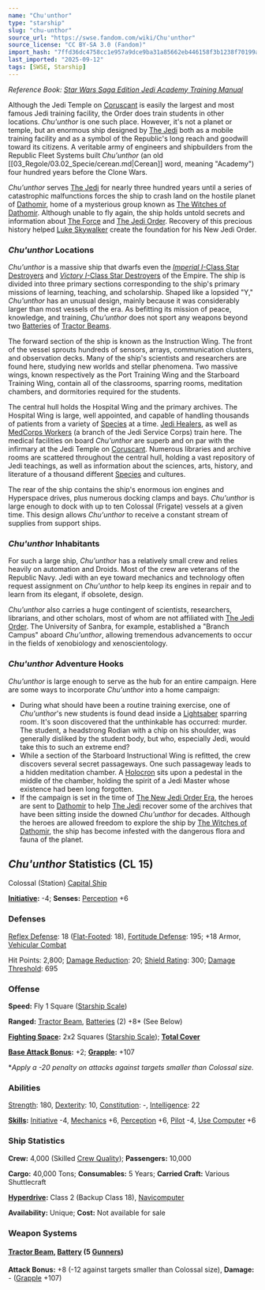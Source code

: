 ```yaml
---
name: "Chu'unthor"
type: "starship"
slug: "chu-unthor"
source_url: "https://swse.fandom.com/wiki/Chu'unthor"
source_license: "CC BY-SA 3.0 (Fandom)"
import_hash: "7ffd36dc4758cc1e957a9dce9ba31a85662eb446158f3b1238f70199a570a46a"
last_imported: "2025-09-12"
tags: [SWSE, Starship]
---
```

*Reference Book: [Star Wars Saga Edition Jedi Academy Training Manual](https://swse.fandom.com/wiki/Star_Wars_Saga_Edition_Jedi_Academy_Training_Manual)*

Although the Jedi Temple on [Coruscant](https://swse.fandom.com/wiki/Coruscant) is easily the largest and most famous Jedi training facility, the Order does train students in other locations. *Chu'unthor* is one such place. However, it's not a planet or temple, but an enormous ship designed by [The Jedi](https://swse.fandom.com/wiki/The_Jedi) both as a mobile training facility and as a symbol of the Republic's long reach and goodwill toward its citizens. A veritable army of engineers and shipbuilders from the Republic Fleet Systems built *Chu'unthor* (an old [[03_Regole/03.02_Specie/cerean.md|Cerean]] word, meaning "Academy") four hundred years before the Clone Wars.

*Chu'unthor* serves [The Jedi](https://swse.fandom.com/wiki/The_Jedi) for nearly three hundred years until a series of catastrophic malfunctions forces the ship to crash land on the hostile planet of [Dathomir](https://swse.fandom.com/wiki/Dathomir), home of a mysterious group known as [The Witches of Dathomir](https://swse.fandom.com/wiki/The_Witches_of_Dathomir). Although unable to fly again, the ship holds untold secrets and information about [The Force](https://swse.fandom.com/wiki/The_Force) and [The Jedi Order](https://swse.fandom.com/wiki/The_Jedi_Order). Recovery of this precious history helped [Luke Skywalker](https://swse.fandom.com/wiki/Luke_Skywalker,_Jedi_Master) create the foundation for his New Jedi Order.

### *Chu'unthor* Locations
*Chu'unthor* is a massive ship that dwarfs even the *[Imperial I](https://swse.fandom.com/wiki/Imperial_I-Class_Star_Destroyers)*[-Class Star Destroyers](https://swse.fandom.com/wiki/Imperial_I-Class_Star_Destroyers) and *[Victory I](https://swse.fandom.com/wiki/Victory_I-Class_Star_Destroyers)*[-Class Star Destroyers](https://swse.fandom.com/wiki/Victory_I-Class_Star_Destroyers) of the Empire. The ship is divided into three primary sections corresponding to the ship's primary missions of learning, teaching, and scholarship. Shaped like a lopsided "Y," *Chu'unthor* has an unusual design, mainly because it was considerably larger than most vessels of the era. As befitting its mission of peace, knowledge, and training, *Chu'unthor* does not sport any weapons beyond two [Batteries](https://swse.fandom.com/wiki/Batteries) of [Tractor Beams](https://swse.fandom.com/wiki/Tractor_Beams).

The forward section of the ship is known as the Instruction Wing. The front of the vessel sprouts hundreds of sensors, arrays, communication clusters, and observation decks. Many of the ship's scientists and researchers are found here, studying new worlds and stellar phenomena. Two massive wings, known respectively as the Port Training Wing and the Starboard Training Wing, contain all of the classrooms, sparring rooms, meditation chambers, and dormitories required for the students.

The central hull holds the Hospital Wing and the primary archives. The Hospital Wing is large, well appointed, and capable of handling thousands of patients from a variety of [Species](https://swse.fandom.com/wiki/Species) at a time. [Jedi Healers](https://swse.fandom.com/wiki/Jedi_Healers), as well as [MedCorps Workers](https://swse.fandom.com/wiki/MedCorps_Workers) (a branch of the Jedi Service Corps) train here. The medical facilities on board *Chu'unthor* are superb and on par with the infirmary at the Jedi Temple on [Coruscant](https://swse.fandom.com/wiki/Coruscant). Numerous libraries and archive rooms are scattered throughout the central hull, holding a vast repository of Jedi teachings, as well as information about the sciences, arts, history, and literature of a thousand different [Species](https://swse.fandom.com/wiki/Species) and cultures.

The rear of the ship contains the ship's enormous ion engines and Hyperspace drives, plus numerous docking clamps and bays. *Chu'unthor* is large enough to dock with up to ten Colossal (Frigate) vessels at a given time. This design allows *Chu'unthor* to receive a constant stream of supplies from support ships.

### *Chu'unthor* Inhabitants
For such a large ship, *Chu'unthor* has a relatively small crew and relies heavily on automation and Droids. Most of the crew are veterans of the Republic Navy. Jedi with an eye toward mechanics and technology often request assignment on *Chu'unthor* to help keep its engines in repair and to learn from its elegant, if obsolete, design.

*Chu'unthor* also carries a huge contingent of scientists, researchers, librarians, and other scholars, most of whom are not affiliated with [The Jedi Order](https://swse.fandom.com/wiki/The_Jedi_Order). The University of Sanbra, for example, established a "Branch Campus" aboard *Chu'unthor*, allowing tremendous advancements to occur in the fields of xenobiology and xenoscientology.

### *Chu'unthor* Adventure Hooks
*Chu'unthor* is large enough to serve as the hub for an entire campaign. Here are some ways to incorporate *Chu'unthor* into a home campaign:

- During what should have been a routine training exercise, one of *Chu'unthor*<nowiki/>'s new students is found dead inside a [Lightsaber](https://swse.fandom.com/wiki/Lightsaber) sparring room. It's soon discovered that the unthinkable has occurred: murder. The student, a headstrong Rodian with a chip on his shoulder, was generally disliked by the student body, but who, especially Jedi, would take this to such an extreme end?
- While a section of the Starboard Instructional Wing is refitted, the crew discovers several secret passageways. One such passageway leads to a hidden meditation chamber. A [Holocron](https://swse.fandom.com/wiki/Holocron) sits upon a pedestal in the middle of the chamber, holding the spirit of a Jedi Master whose existence had been long forgotten.
- If the campaign is set in the time of [The New Jedi Order Era](https://swse.fandom.com/wiki/The_New_Jedi_Order_Era), the heroes are sent to [Dathomir](https://swse.fandom.com/wiki/Dathomir) to help [The Jedi](https://swse.fandom.com/wiki/The_Jedi) recover some of the archives that have been sitting inside the downed *Chu'unthor* for decades. Although the heroes are allowed freedom to explore the ship by [The Witches of Dathomir](https://swse.fandom.com/wiki/The_Witches_of_Dathomir), the ship has become infested with the dangerous flora and fauna of the planet.

## *Chu'unthor* Statistics (CL 15)
Colossal (Station) [Capital Ship](https://swse.fandom.com/wiki/Capital_Ship)

**[Initiative](https://swse.fandom.com/wiki/Initiative):** -4; **Senses:** [Perception](https://swse.fandom.com/wiki/Perception) +6
### Defenses
[Reflex Defense](https://swse.fandom.com/wiki/Reflex_Defense_(Vehicles)): 18 ([Flat-Footed](https://swse.fandom.com/wiki/Flat-Footed): 18), [Fortitude Defense](https://swse.fandom.com/wiki/Fortitude_Defense_(Vehicles)): 195; +18 Armor, [Vehicular Combat](https://swse.fandom.com/wiki/Vehicular_Combat)

Hit Points: 2,800; [Damage Reduction](https://swse.fandom.com/wiki/Damage_Reduction): 20; [Shield Rating](https://swse.fandom.com/wiki/Shield_Rating): 300; [Damage Threshold](https://swse.fandom.com/wiki/Damage_Threshold_(Vehicles)): 695
### Offense
**Speed:** Fly 1 Square ([Starship Scale](https://swse.fandom.com/wiki/Starship_Scale))

**Ranged:** [Tractor Beam](https://swse.fandom.com/wiki/Tractor_Beam), [Batteries](https://swse.fandom.com/wiki/Weapon_Batteries) (2) +8* (See Below)

**[Fighting Space](https://swse.fandom.com/wiki/Fighting_Space):** 2x2 Squares ([Starship Scale](https://swse.fandom.com/wiki/Starship_Scale)); **[Total Cover](https://swse.fandom.com/wiki/Total_Cover)**

**[Base Attack Bonus](https://swse.fandom.com/wiki/Base_Attack_Bonus):** +2; **[Grapple](https://swse.fandom.com/wiki/Grapple):** +107

**Apply a -20 penalty on attacks against targets smaller than Colossal size.*
### Abilities
[Strength](https://swse.fandom.com/wiki/Strength): 180, [Dexterity](https://swse.fandom.com/wiki/Dexterity): 10, [Constitution](https://swse.fandom.com/wiki/Constitution): -, [Intelligence](https://swse.fandom.com/wiki/Intelligence): 22

**[Skills](https://swse.fandom.com/wiki/Skills):** [Initiative](https://swse.fandom.com/wiki/Initiative) -4, [Mechanics](https://swse.fandom.com/wiki/Mechanics) +6, [Perception](https://swse.fandom.com/wiki/Perception) +6, [Pilot](https://swse.fandom.com/wiki/Pilot) -4, [Use Computer](https://swse.fandom.com/wiki/Use_Computer) +6
### Ship Statistics
**Crew:** 4,000 (Skilled [Crew Quality](https://swse.fandom.com/wiki/Crew_Quality)); **Passengers:** 10,000

**Cargo:** 40,000 Tons; **Consumables:** 5 Years; **Carried Craft:** Various Shuttlecraft

**[Hyperdrive](https://swse.fandom.com/wiki/Hyperdrive):** Class 2 (Backup Class 18), [Navicomputer](https://swse.fandom.com/wiki/Navicomputer)

**Availability:** Unique; **Cost:** Not available for sale
### Weapon Systems
#### **[Tractor Beam](https://swse.fandom.com/wiki/Tractor_Beam), [Battery](https://swse.fandom.com/wiki/Battery)** **(5 [Gunners](https://swse.fandom.com/wiki/Gunners))**
**Attack Bonus:** +8 (-12 against targets smaller than Colossal size), **Damage:** - ([Grapple](https://swse.fandom.com/wiki/Grapple) +107)